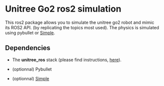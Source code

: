 # Unitree Go2 ros2 simulation 

This ros2 package allows you to simulate the unitree go2 robot and mimic its ROS2 API. (by replicating the topics most used). The physics is simulated using pybullet or [Simple](https://github.com/Simple-Robotics/Simple).

Dependencies
------------

* The **unitree_ros** stack (please find instructions, [here](https://github.com/unitreerobotics/unitree_ros2/tree/master)).

* (optionnal) Pybullet
* (optionnal) [Simple](https://github.com/Simple-Robotics/Simple)